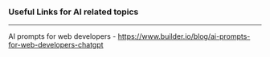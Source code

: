 ### Useful Links for AI related topics
---

AI prompts for web developers - https://www.builder.io/blog/ai-prompts-for-web-developers-chatgpt
